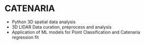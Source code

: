 # CATENARIA
- Python 3D spatial data analysis
- 3D LIDAR Data curation, preprocess and analysis
- Application of ML models for Point Classification and Catenaria regression fit
